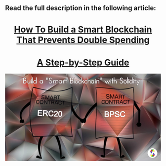## Read the full description in the following article:

<div class="alert alert-success">
    <h1 align="center"><a href="https://hackernoon.com/how-to-build-a-smart-blockchain-that-prevents-double-spending-a-step-by-step-guide-vw9m33aq">How To Build a Smart Blockchain That Prevents Double Spending</h1>
    <h1 align="center"><a href="https://hackernoon.com/how-to-build-a-smart-blockchain-that-prevents-double-spending-a-step-by-step-guide-vw9m33aq">A Step-by-Step Guide</a></h1>
</div>

<img src="https://github.com/SomayyehGholami/Smart-Blockchain-with-Solidity/blob/master/imageForArticle/im101.jpg">


